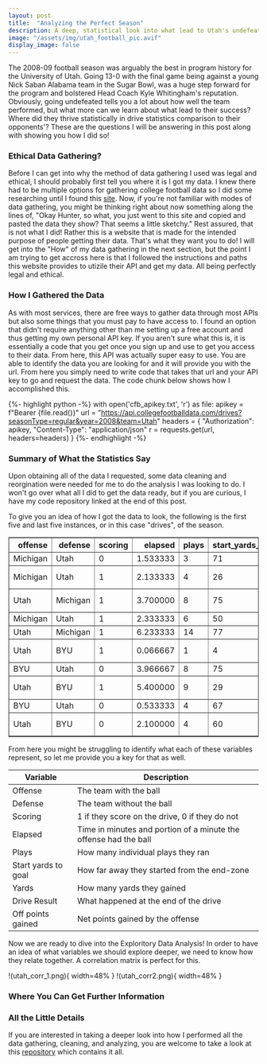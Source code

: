 ```yaml
---
layout: post
title:  "Analyzing the Perfect Season"
description: A deep, statistical look into what lead to Utah's undefeated 2008 football season
image: "/assets/img/utah_football_pic.avif"
display_image: false
---
```



<p class="intro"><span class="dropcap">T</span>he 2008-09 football season was arguably the best in program history for the University of Utah. Going 13-0 with the final game being against a young Nick Saban Alabama team in the Sugar Bowl, was a huge step forward for the program and bolstered Head Coach Kyle Whitingham's reputation. Obviously, going undefeated tells you a lot about how well the team performed, but what more can we learn about what lead to their success? Where did they thrive statistically in drive statistics comparison to their opponents'? These are the questions I will be answering in this post along with showing you how I did so! </p>


### Ethical Data Gathering?
Before I can get into why the method of data gathering I used was legal and ethical, I should probably first tell you where it is I got my data. I knew there had to be multiple options for gathering college football data so I did some researching until I found this [site](https://collegefootballdata.com/). Now, if you're not familiar with modes of data gathering, you might be thinking right about now something along the lines of, "Okay Hunter, so what, you just went to this site and copied and pasted the data they show? That seems a little sketchy." Rest assured, that is not what I did! Rather this is a website that is made for the intended purpose of people getting their data. That's what they want you to do! I will get into the "How" of my data gathering in the next section, but the point I am trying to get accross here is that I followed the instructions and paths this website provides to utizile their API and get my data. All being perfectly legal and ethical.

### How I Gathered the Data
As with most services, there are free ways to gather data through most APIs but also some things that you must pay to have access to. I found an option that didn't require anything other than me setting up a free account and thus getting my own personal API key. If you aren't sure what this is, it is essentially a code that you get once you sign up and use to get you access to their data. From here, this API was actually super easy to use. You are able to identify the data you are looking for and it will provide you with the url. From here you simply need to write code that takes that url and your API key to go and request the data. The code chunk below shows how I accomplished this.

{%- highlight python -%}
with open('cfb_apikey.txt', 'r') as file:
    apikey = f"Bearer {file.read()}"
url = "https://api.collegefootballdata.com/drives?seasonType=regular&year=2008&team=Utah"
headers = {
    "Authorization": apikey,
    "Content-Type": "application/json"
    r = requests.get(url, headers=headers)
}
{%- endhighlight -%}

### Summary of What the Statistics Say
Upon obtaining all of the data I requested, some data cleaning and reorgination were needed for me to do the analysis I was looking to do. I won't go over what all I did to get the data ready, but if you are curious, I have my code repository linked at the end of this post. 

To give you an idea of how I got the data to look, the following is the first five and last five instances, or in this case  "drives", of the season.

<table border="1" class="dataframe">
  <thead>
    <tr style="text-align: right;">
      <th>offense</th>
      <th>defense</th>
      <th>scoring</th>
      <th>elapsed</th>
      <th>plays</th>
      <th>start_yards_to_goal</th>
      <th>yards</th>
      <th>drive_result</th>
      <th>off_points_gained</th>
    </tr>
  </thead>
  <tbody>
    <tr>
      <td>Michigan</td>
      <td>Utah</td>
      <td>0</td>
      <td>1.533333</td>
      <td>3</td>
      <td>71</td>
      <td>2</td>
      <td>PUNT</td>
      <td>0</td>
    </tr>
    <tr>
      <td>Michigan</td>
      <td>Utah</td>
      <td>1</td>
      <td>2.133333</td>
      <td>4</td>
      <td>26</td>
      <td>26</td>
      <td>PASSING TD</td>
      <td>6</td>
    </tr>
    <tr>
      <td>Utah</td>
      <td>Michigan</td>
      <td>1</td>
      <td>3.700000</td>
      <td>8</td>
      <td>75</td>
      <td>75</td>
      <td>RUSHING TD</td>
      <td>6</td>
    </tr>
    <tr>
      <td>Michigan</td>
      <td>Utah</td>
      <td>1</td>
      <td>2.333333</td>
      <td>6</td>
      <td>50</td>
      <td>17</td>
      <td>FG GOOD</td>
      <td>3</td>
    </tr>
    <tr>
      <td>Utah</td>
      <td>Michigan</td>
      <td>1</td>
      <td>6.233333</td>
      <td>14</td>
      <td>77</td>
      <td>66</td>
      <td>FG GOOD</td>
      <td>3</td>
    </tr>
        <tr>
      <td>Utah</td>
      <td>BYU</td>
      <td>1</td>
      <td>0.066667</td>
      <td>1</td>
      <td>4</td>
      <td>4</td>
      <td>PASSING TD</td>
      <td>6</td>
    </tr>
    <tr>
      <td>BYU</td>
      <td>Utah</td>
      <td>0</td>
      <td>3.966667</td>
      <td>8</td>
      <td>75</td>
      <td>56</td>
      <td>INT</td>
      <td>0</td>
    </tr>
    <tr>
      <td>Utah</td>
      <td>BYU</td>
      <td>1</td>
      <td>5.400000</td>
      <td>9</td>
      <td>29</td>
      <td>29</td>
      <td>PASSING TD</td>
      <td>6</td>
    </tr>
    <tr>
      <td>BYU</td>
      <td>Utah</td>
      <td>0</td>
      <td>0.533333</td>
      <td>4</td>
      <td>67</td>
      <td>13</td>
      <td>INT</td>
      <td>0</td>
    </tr>
    <tr>
      <td>Utah</td>
      <td>BYU</td>
      <td>0</td>
      <td>2.100000</td>
      <td>4</td>
      <td>60</td>
      <td>0</td>
      <td>END OF GAME</td>
      <td>0</td>
    </tr>
  </tbody>
</table>

From here you might be struggling to identify what each of these variables represent, so let me provide you a key for that as well.

| Variable      | Description |
| ----------- | ----------- |
| Offense      | The team with the ball       |
| Defense  | The team without the ball        |
| Scoring      | 1 if they score on the drive, 0 if they do not       |
| Elapsed   | Time in minutes and portion of a minute the offense had the ball        |
| Plays      | How many individual plays they ran       |
| Start yards to goal  | How far away they started from the end-zone        |
| Yards      | How many yards they gained       |
| Drive Result   | What happened at the end of the drive        |
| Off points gained   | Net points gained by the offense        |

Now we are ready to dive into the Exploritory Data Analysis! In order to have an idea of what variables we should explore deeper, we need to know how they relate together. A correlation matrix is perfect for this. 


!(utah_corr_1.png){ width=48% } !(utah_corr2.png){ width=48% }

### Where You Can Get Further Information

### All the Little Details
If you are interested in taking a deeper look into how I performed all the data gathering, cleaning, and analyzing, you are welcome to take a look at this [repository](https://github.com/hsanders-07/post_2_code) which contains it all.
